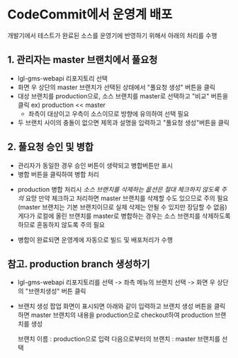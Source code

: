 # CodeCommit에서 운영계 배포

개발기에서 테스트가 완료된 소스를 운영기에 반영하기 위해서 아래의 처리를 수행

## 1. 관리자는 master 브랜치에서 풀요청

- lgl-gms-webapi 리포지토리 선택
- 화면 우 상단의 master 브랜치가 선택된 상태에서 "풀요청 생성" 버튼을 클릭
- 대상 브랜치를 production으로, 소스 브랜치를 master로 선택하고 "비교" 버튼을 클릭
  ex) production << master
  - 좌측이 대상이고 우측이 소스이므로 방향에 유의하여 선택 필요
- 두 브랜치 사이의 충돌이 없으면 제목과 설명을 입력하고 "풀요청 생성"버튼을 클릭

## 2. 풀요청 승인 및 병합

- 관리자가 동일한 경우 승인 버튼이 생략되고 병합버튼만 표시
- 병합 버튼을 클릭하여 병합 처리

* production 병합 처리시 _소스 브랜치를 삭제하는 옶션은 절대 체크하지 않도록 주의_ 요망
  만약 체크하고 처리하면 master 브랜치를 삭제할 수도 있으므로 주의 필요
  (master 브랜치는 기본 브랜치이므로 실제 삭제는 안될 수 있지만 장담할 수 없음)
  게다가 로컬에 올린 브랜치를 master로 병합하는 경우는 소스 브랜치를 삭제하도록 하므로
  혼동하지 않도록 주의 필요

- 병합이 완료되면 운영계에 자동으로 빌드 및 배포처리가 수행

## 참고. production branch 생성하기

- lgl-gms-webapi 리포지토리를 선택 -> 좌측 메뉴의 브랜치 선택
  -> 화면 우 상단의 "브랜치생성" 버튼 클릭
- 브랜치 생성 팝업 화면이 표시되면 아래와 같이 입력하고 브랜치 생성 버튼을 클릭하면
  master 브랜치의 내용을 production으로 checkout하여 production 브랜치를 생성
  
  브랜치 이름 : production으로 입력
  다음으로부터의 브랜치 : master 브랜치를 선택
